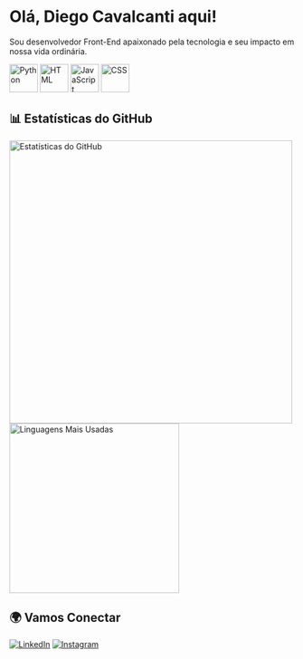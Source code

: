 # Olá, Diego Cavalcanti aqui!

Sou desenvolvedor Front-End apaixonado pela tecnologia e seu impacto em nossa vida ordinária. 

<p>
  <img src="https://cdn.icon-icons.com/icons2/112/PNG/512/python_18894.png" alt="Python" width="50" height="50"/>
  <img src="https://cdn-icons-png.flaticon.com/512/226/226777.png" alt="HTML" width="50" height="50"/>
  <img src="https://cdn-icons-png.flaticon.com/512/5968/5968292.png" alt="JavaScript" width="50" height="50"/>
  <img src="https://cdn1.iconfinder.com/data/icons/programing-development-8/24/react_logo-512.png" alt="CSS" width="50" height="50"/>
</p>

## 📊 Estatísticas do GitHub

<a href="https://github.com/seu-usuario" target="_blank">
  <img src="https://github-readme-stats.vercel.app/api?username=diego-cavalcantii&show_icons=true&theme=radical" alt="Estatísticas do GitHub" width="500" />
</a>
<a href="https://github.com/seu-usuario" target="_blank">
  <img src="https://github-readme-stats.vercel.app/api/top-langs/?username=diego-cavalcantii&layout=compact&theme=radical" alt="Linguagens Mais Usadas" width="300" />
</a>

## 🌍 Vamos Conectar

[![LinkedIn](https://img.shields.io/badge/LinkedIn-0A66C2?style=for-the-badge&logo=linkedin&logoColor=white)](https://www.linkedin.com/in/diego-silva-cavalcanti-a8b2b91a4/)
[![Instagram](https://img.shields.io/badge/Instagram-E4405F?style=for-the-badge&logo=instagram&logoColor=white)](https://www.instagram.com/diiego_cavalcanti/)
